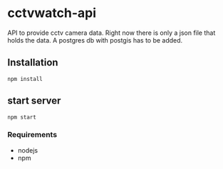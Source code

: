 # cctvwatch-api
API to provide cctv camera data.
Right now there is only a json file that holds the data.
A postgres db with postgis has to be added.

## Installation
```
npm install
```

## start server
```
npm start
```

### Requirements

*    nodejs
*	npm